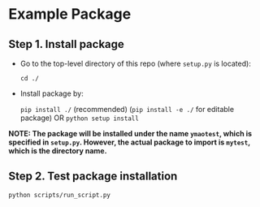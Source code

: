 # Example Package

## Step 1. Install package

- Go to the top-level directory of this repo (where `setup.py` is located):

    `cd ./`

- Install package by:

    `pip install ./` (recommended)
    (`pip install -e ./` for editable package)
    OR
    `python setup install`

**NOTE: The package will be installed under the name `ymaotest`, which is specified in `setup.py`. However, the actual package to import is `mytest`, which is the directory name.**

## Step 2. Test package installation

`python scripts/run_script.py`

